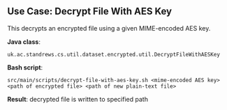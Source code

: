 ## Use Case: Decrypt File With AES Key

This decrypts an encrypted file using a given MIME-encoded AES key.

**Java class**:
 
    uk.ac.standrews.cs.util.dataset.encrypted.util.DecryptFileWithAESKey
 
**Bash script**:
 
    src/main/scripts/decrypt-file-with-aes-key.sh <mime-encoded AES key> <path of encrypted file> <path of new plain-text file>

**Result**: decrypted file is written to specified path
